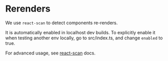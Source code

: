 # Rerenders

We use `react-scan` to detect components re-renders.

It is automatically enabled in localhost dev builds. To explicitly enable it when testing another env locally, go to src/index.ts, and change `enabled` to true.


For advanced usage, see [react-scan](https://github.com/aidenybai/react-scan) docs.
